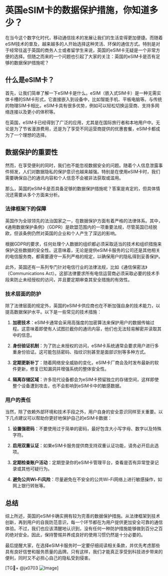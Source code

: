 # 英国eSIM卡的数据保护措施，你知道多少？

在当今这个数字化时代，移动通信技术的发展让我们的生活变得更加便捷。而随着eSIM技术的普及，越来越多的人开始选择这种灵活、环保的通信方式。特别是对于经常往返于英国的商务人士或者留学生来说，英国的eSIM卡无疑是一个非常方便的选择。但随之而来的一个问题也引起了大家的关注：英国的eSIM卡是否有足够的数据保护措施呢？

## 什么是eSIM卡？

首先，让我们简单了解一下eSIM卡是什么。eSIM（嵌入式SIM卡）是一种无需实体卡槽的SIM卡形式，它直接嵌入到设备中，比如智能手机、平板电脑等。与传统的物理SIM卡相比，eSIM卡具有很多优势，例如可以轻松切换运营商、支持多网络连接以及更小的体积等。

在英国，eSIM卡已经得到了广泛的应用，尤其是在国际旅行者和本地用户中。无论是为了节省漫游费用，还是为了享受不同运营商提供的优惠套餐，eSIM卡都成为了一个理想的选择。

## 数据保护的重要性

然而，在享受便利的同时，我们也不能忽视数据安全的问题。随着个人信息泄露事件频发，人们对数据隐私的保护意识也越来越强。特别是在使用eSIM卡时，我们需要确保自己的通讯内容和个人信息不会被非法获取或滥用。

那么，英国的eSIM卡是否具备足够的数据保护措施呢？答案是肯定的，但具体情况还需要从多个方面来分析。

### 法律框架下的保障

英国作为全球领先的法治国家之一，在数据保护方面有着严格的法律体系。其中，《通用数据保护条例》（GDPR）是欧盟范围内的一项重要法规，尽管英国已经脱欧，但该条例仍然对英国的企业和个人产生了深远的影响。

根据GDPR的要求，任何处理个人数据的组织都必须采取适当的技术和组织措施来保护这些数据的安全性。这意味着，无论是提供eSIM卡服务的公司还是其他相关的电信服务商，都需要遵守一系列严格的规定，以确保用户的隐私得到妥善保护。

此外，英国还有一系列专门针对电信行业的法律法规，比如《通信保密法》（Communications Act）。这部法律要求所有电信运营商必须采取必要的技术手段来防止未经授权的访问，并且要定期审查其安全措施的有效性。

### 技术层面的防护

除了法律层面的规定外，英国的eSIM卡供应商也在不断加强自身的技术能力，以提高数据保护水平。以下是一些常见的技术措施：

1. **加密技术**：eSIM卡通常会采用高强度的加密算法来保护用户的数据传输过程。这意味着即使有人试图拦截你的通讯内容，他们也无法轻易解密并读取其中的信息。

2. **身份验证机制**：为了防止未授权的访问，eSIM卡系统通常会要求用户进行多重身份验证。这可能包括密码、指纹识别甚至是面部识别等多种方式。

3. **定期更新补丁**：随着网络安全威胁的变化，eSIM卡厂商会及时发布最新的软件更新，修复已知漏洞并增强系统的整体安全性。

4. **隔离存储区域**：许多现代设备都会为eSIM卡预留独立的存储空间，这样即使整个设备遭到攻击，也不会影响到eSIM卡中的敏感数据。

### 用户的责任

当然，除了依赖外部环境和技术手段之外，用户自身的安全意识同样至关重要。以下几点建议可以帮助你更好地保护自己的eSIM卡数据：

1. **设置强密码**：不要使用过于简单的密码，最好包含大小写字母、数字以及特殊字符。
   
2. **启用双重认证**：如果eSIM卡服务提供商支持双重认证功能，请务必开启此选项。

3. **定期检查账户活动**：定期登录你的eSIM卡管理平台，查看是否有异常登录记录或其他可疑行为。

4. **避免公共Wi-Fi风险**：尽量避免在不安全的公共Wi-Fi网络上进行敏感操作，如网上银行转账等。

## 总结

综上所述，英国的eSIM卡确实拥有较为完善的数据保护措施。从法律框架到技术创新，再到用户的自我防范意识，每一个环节都在为用户提供更加安全可靠的通信体验。不过，我们也应该清醒地认识到，没有任何一种防护措施能够做到百分之百的绝对安全。因此，保持警惕并养成良好的使用习惯仍然是十分必要的。

最后提醒大家，在选择eSIM卡服务时一定要仔细阅读相关条款，并优先考虑那些具有良好信誉和服务质量的品牌。只有这样，我们才能真正享受到科技进步带来的便利，同时又不必担心自己的隐私受到侵害。

[TG💪+ @jx0703 ![Image](https://github.com/user-attachments/assets/dbca1d08-cadb-493c-b0ec-ad6f7a83f270)]